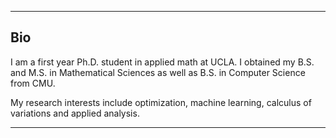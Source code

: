 
---

## Bio

I am a first year Ph.D. student in applied math at UCLA. I obtained my B.S. and M.S. in Mathematical Sciences as well as B.S. in Computer Science from CMU.  

My research interests include optimization, machine learning, calculus of variations and applied analysis.

---